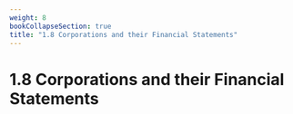 ```yaml
---
weight: 8
bookCollapseSection: true
title: "1.8 Corporations and their Financial Statements"
---
```


# 1.8 Corporations and their Financial Statements

